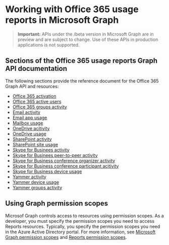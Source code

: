 # Working with Office 365 usage reports in Microsoft Graph

> **Important:** APIs under the /beta version in Microsoft Graph are in preview and are subject to change. Use of these APIs in production applications is not supported.

## Sections of the Office 365 usage reports Graph API documentation

The following sections provide the reference document for the Office 365 Graph API and resources:

- [Office 365 activation](office365activations.md)
- [Office 365 active users](office365activeusers.md)
- [Office 365 groups activity](office365groupsactivity.md)
- [Email activity](emailactivity.md)
- [Email app usage](emailappusage.md)
- [Mailbox usage](mailboxusage.md)
- [OneDrive acitivity](ondriveactivity.md)
- [OneDrive usage](onedriveusage.md)
- [SharePoint activity](sharepointactivity.md)
- [SharePoint site usage](sharepointsiteusage.md)
- [Skype for Businees activity](skypeforbusinessactivity.md)
- [Skype for Businees peer-to-peer activity](skypeforbusinesspeertopeeractivity.md)
- [Skype for Business conference organizer activity](skypeforbusinessconferenceorganizeractivity.md)
- [Skype for Business conference participant acitivity](skypeforbusinessconferenceparticipantactivity.md)
- [Skype for Business device usage](skypeforbusinessdeviceusage.md)
- [Yammer activity](yammeractivity.md)
- [Yammer device usage](yammerdeviceusage.md)
- [Yammer groups activity](yammergroupsactivity.md)


## Using Graph permission scopes

Microsof Graph controls access to resources using permission scopes. As a developer, you must specify the permission scopes you need to access Reports resources. Typically, you specify the permission scopes you need in the Azure Active Directory portal. For more information, see [Microsoft Graph permission scopes](https://developer.microsoft.com/en-us/graph/docs/concepts/permissions_reference) and [Reports permission scopes](https://developer.microsoft.com/en-us/graph/docs/concepts/permissions_reference#reports-permissions).
